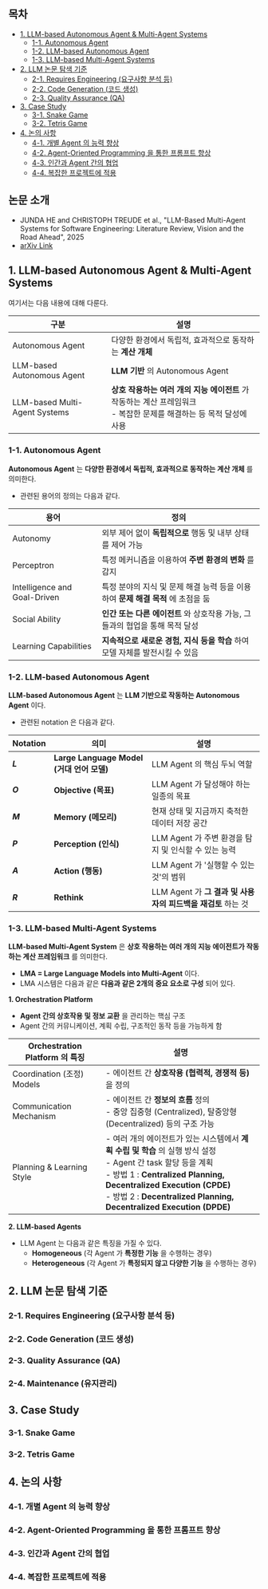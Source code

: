 
## 목차

* [1. LLM-based Autonomous Agent & Multi-Agent Systems](#1-llm-based-autonomous-agent--multi-agent-systems)
  * [1-1. Autonomous Agent](#1-1-autonomous-agent)
  * [1-2. LLM-based Autonomous Agent](#1-2-llm-based-autonomous-agent)
  * [1-3. LLM-based Multi-Agent Systems](#1-3-llm-based-multi-agent-systems)
* [2. LLM 논문 탐색 기준](#2-llm-논문-탐색-기준)
  * [2-1. Requires Engineering (요구사항 분석 등)](#2-1-requires-engineering-요구사항-분석-등)
  * [2-2. Code Generation (코드 생성)](#2-2-code-generation-코드-생성)
  * [2-3. Quality Assurance (QA)](#2-3-quality-assurance-qa)
* [3. Case Study](#3-case-study)
  * [3-1. Snake Game](#3-1-snake-game)
  * [3-2. Tetris Game](#3-2-tetris-game)
* [4. 논의 사항](#4-논의-사항)
  * [4-1. 개별 Agent 의 능력 향상](#4-1-개별-agent-의-능력-향상)
  * [4-2. Agent-Oriented Programming 을 통한 프롬프트 향상](#4-2-agent-oriented-programming-을-통한-프롬프트-향상)
  * [4-3. 인간과 Agent 간의 협업](#4-3-인간과-agent-간의-협업)
  * [4-4. 복잡한 프로젝트에 적용](#4-4-복잡한-프로젝트에-적용)

## 논문 소개

* JUNDA HE and CHRISTOPH TREUDE et al., "LLM-Based Multi-Agent Systems for Software Engineering: Literature Review, Vision and the Road Ahead", 2025
* [arXiv Link](https://arxiv.org/pdf/2404.04834)

## 1. LLM-based Autonomous Agent & Multi-Agent Systems

여기서는 다음 내용에 대해 다룬다.

| 구분                            | 설명                                                                      |
|-------------------------------|-------------------------------------------------------------------------|
| Autonomous Agent              | 다양한 환경에서 독립적, 효과적으로 동작하는 **계산 개체**                                      |
| LLM-based Autonomous Agent    | **LLM 기반** 의 Autonomous Agent                                           |
| LLM-based Multi-Agent Systems | **상호 작용하는 여러 개의 지능 에이전트** 가 작동하는 계산 프레임워크<br>- 복잡한 문제를 해결하는 등 목적 달성에 사용 |

### 1-1. Autonomous Agent

**Autonomous Agent** 는 **다양한 환경에서 독립적, 효과적으로 동작하는 계산 개체** 를 의미한다.

* 관련된 용어의 정의는 다음과 같다.

| 용어                           | 정의                                                |
|------------------------------|---------------------------------------------------|
| Autonomy                     | 외부 제어 없이 **독립적으로** 행동 및 내부 상태를 제어 가능              |
| Perceptron                   | 특정 메커니즘을 이용하여 **주변 환경의 변화** 를 감지                  |
| Intelligence and Goal-Driven | 특정 분야의 지식 및 문제 해결 능력 등을 이용하여 **문제 해결 목적** 에 초점을 둠 |
| Social Ability               | **인간 또는 다른 에이전트** 와 상호작용 가능, 그들과의 협업을 통해 목적 달성    |
| Learning Capabilities        | **지속적으로 새로운 경험, 지식 등을 학습** 하여 모델 자체를 발전시킬 수 있음    |

### 1-2. LLM-based Autonomous Agent

**LLM-based Autonomous Agent** 는 **LLM 기반으로 작동하는 Autonomous Agent** 이다.

* 관련된 notation 은 다음과 같다.

| Notation | 의미                                  | 설명                                        |
|----------|-------------------------------------|-------------------------------------------|
| **$L$**  | **Large Language Model (거대 언어 모델)** | LLM Agent 의 핵심 두뇌 역할                      |
| **$O$**  | **Objective (목표)**                  | LLM Agent 가 달성해야 하는 일종의 목표                |
| **$M$**  | **Memory (메모리)**                    | 현재 상태 및 지금까지 축적한 데이터 저장 공간                |
| **$P$**  | **Perception (인식)**                 | LLM Agent 가 주변 환경을 탐지 및 인식할 수 있는 능력       |
| **$A$**  | **Action (행동)**                     | LLM Agent 가 '실행할 수 있는 것'의 범위              |
| **$R$**  | **Rethink**                         | LLM Agent 가 **그 결과 및 사용자의 피드백을 재검토** 하는 것 |

### 1-3. LLM-based Multi-Agent Systems

**LLM-based Multi-Agent System** 은 **상호 작용하는 여러 개의 지능 에이전트가 작동하는 계산 프레임워크** 를 의미한다.

* **LMA = Large Language Models into Multi-Agent** 이다.
* LMA 시스템은 다음과 같은 **다음과 같은 2개의 중요 요소로 구성** 되어 있다.

**1. Orchestration Platform**

* **Agent 간의 상호작용 및 정보 교환** 을 관리하는 핵심 구조
* Agent 간의 커뮤니케이션, 계획 수립, 구조적인 동작 등을 가능하게 함

| Orchestration Platform 의 특징 | 설명                                                                                                                                                                                                                      |
|-----------------------------|-------------------------------------------------------------------------------------------------------------------------------------------------------------------------------------------------------------------------|
| Coordination (조정) Models    | - 에이전트 간 **상호작용 (협력적, 경쟁적 등)** 을 정의                                                                                                                                                                                     |
| Communication Mechanism     | - 에이전트 간 **정보의 흐름** 정의<br>- 중앙 집중형 (Centralized), 탈중앙형 (Decentralized) 등의 구조 가능                                                                                                                                         |
| Planning & Learning Style   | - 여러 개의 에이전트가 있는 시스템에서 **계획 수립 및 학습** 의 실행 방식 설정<br>- Agent 간 task 할당 등을 계획<br>- 방법 1 : **Centralized Planning, Decentralized Execution (CPDE)**<br>- 방법 2 : **Decentralized Planning, Decentralized Execution (DPDE)** |

**2. LLM-based Agents**

* LLM Agent 는 다음과 같은 특징을 가질 수 있다.
  * **Homogeneous** (각 Agent 가 **특정한 기능** 을 수행하는 경우)
  * **Heterogeneous** (각 Agent 가 **특정되지 않고 다양한 기능** 을 수행하는 경우)

## 2. LLM 논문 탐색 기준

### 2-1. Requires Engineering (요구사항 분석 등)

### 2-2. Code Generation (코드 생성)

### 2-3. Quality Assurance (QA)

### 2-4. Maintenance (유지관리)

## 3. Case Study

### 3-1. Snake Game

### 3-2. Tetris Game

## 4. 논의 사항

### 4-1. 개별 Agent 의 능력 향상

### 4-2. Agent-Oriented Programming 을 통한 프롬프트 향상

### 4-3. 인간과 Agent 간의 협업

### 4-4. 복잡한 프로젝트에 적용
